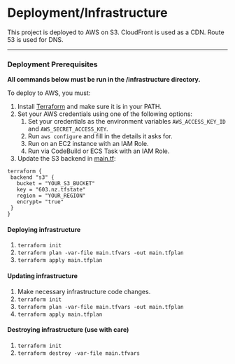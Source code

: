 # Deployment/Infrastructure

This project is deployed to AWS on S3. CloudFront is used as a CDN. Route 53 is used for DNS.

---

### Deployment Prerequisites

**All commands below must be run in the /infrastructure directory.**

To deploy to AWS, you must:

1. Install [Terraform](https://www.terraform.io/) and make sure it is in your PATH.
1. Set your AWS credentials using one of the following options:
   1. Set your credentials as the environment variables `AWS_ACCESS_KEY_ID` and `AWS_SECRET_ACCESS_KEY`.
   1. Run `aws configure` and fill in the details it asks for.
   1. Run on an EC2 instance with an IAM Role.
   1. Run via CodeBuild or ECS Task with an IAM Role.
 1. Update the S3 backend in [main.tf](./main.tf):
 ```
terraform {
  backend "s3" {
    bucket = "YOUR_S3_BUCKET"
    key = "603.nz.tfstate"
    region = "YOUR_REGION"
    encrypt= "true"
  }
}
```

#### Deploying infrastructure

1. `terraform init`
1. `terraform plan -var-file main.tfvars -out main.tfplan`
1. `terraform apply main.tfplan`

#### Updating infrastructure

1. Make necessary infrastructure code changes.
1. `terraform init`
1. `terraform plan -var-file main.tfvars -out main.tfplan`
1. `terraform apply main.tfplan`

#### Destroying infrastructure (use with care)

1. `terraform init`
1. `terraform destroy -var-file main.tfvars`

